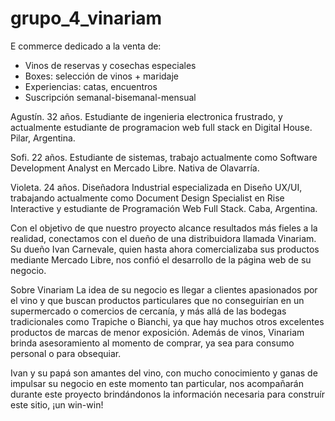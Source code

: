 # grupo_4_vinariam

E commerce dedicado a la venta de:

- Vinos de reservas y cosechas especiales
- Boxes: selección de vinos + maridaje
- Experiencias: catas, encuentros
- Suscripción semanal-bisemanal-mensual


Agustín. 32 años. Estudiante de ingenieria electronica frustrado, y actualmente estudiante de programacion web full stack en Digital House. Pilar, Argentina.

Sofi. 22 años. Estudiante de sistemas, trabajo actualmente como Software Development Analyst en Mercado Libre. Nativa de Olavarría.

Violeta. 24 años. Diseñadora Industrial especializada en Diseño UX/UI, trabajando actualmente como Document Design Specialist en Rise Interactive y estudiante de Programación Web Full Stack. Caba, Argentina.


Con el objetivo de que nuestro proyecto alcance resultados más fieles a la realidad, conectamos con el dueño de una distribuidora llamada Vinariam. Su dueño Ivan Carnevale, quien hasta ahora comercializaba sus productos mediante Mercado Libre, nos confió el desarrollo de la página web de su negocio. 

Sobre Vinariam
La idea de su negocio es llegar a clientes apasionados por el vino y que buscan productos particulares que no conseguirían en un supermercado o comercios de cercanía, y más allá de las bodegas tradicionales como Trapiche o Bianchi, ya que hay muchos otros excelentes productos de marcas de menor exposición. Además de vinos, Vinariam brinda asesoramiento al momento de comprar, ya sea para consumo personal o para obsequiar. 

Ivan y su papá son amantes del vino, con mucho conocimiento y ganas de impulsar su negocio en este momento tan particular, nos acompañarán durante este proyecto brindándonos la información necesaria para construír este sitio, ¡un win-win! 

